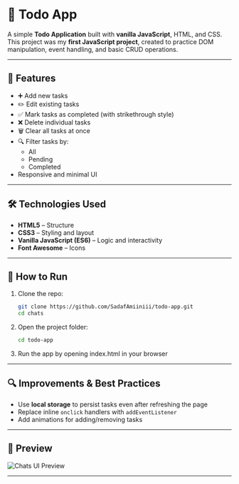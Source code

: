 # 📝 Todo App

A simple **Todo Application** built with **vanilla JavaScript**, HTML, and CSS.  
This project was my **first JavaScript project**, created to practice DOM manipulation, event handling, and basic CRUD operations.

---

## 🚀 Features

- ➕ Add new tasks
- ✏️ Edit existing tasks
- ✅ Mark tasks as completed (with strikethrough style)
- ❌ Delete individual tasks
- 🗑️ Clear all tasks at once
- 🔍 Filter tasks by:
  - All
  - Pending
  - Completed
- Responsive and minimal UI

---

## 🛠️ Technologies Used

- **HTML5** – Structure
- **CSS3** – Styling and layout
- **Vanilla JavaScript (ES6)** – Logic and interactivity
- **Font Awesome** – Icons

---

## 🚀 How to Run

1. Clone the repo:
   ```bash
   git clone https://github.com/SadafAmiiniii/todo-app.git
   cd chats
2. Open the project folder:
      ```bash
      cd todo-app
3. Run the app by opening index.html in your browser

---

## 🔍 Improvements & Best Practices  

- Use **local storage** to persist tasks even after refreshing the page  
- Replace inline `onclick` handlers with `addEventListener`  
- Add animations for adding/removing tasks 

---

## 📸 Preview

![Chats UI Preview](./todoAppPreview.gif)

---


